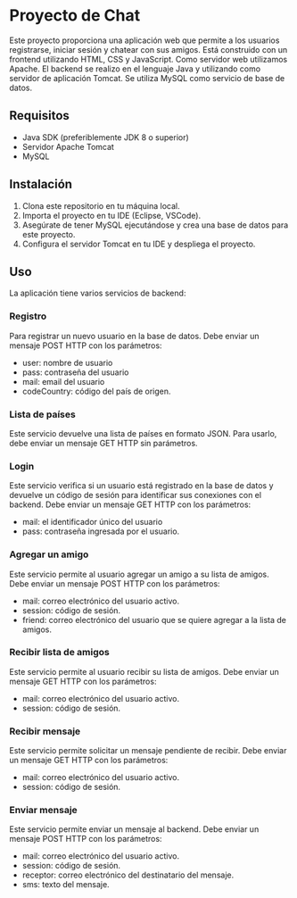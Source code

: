 # Proyecto de Chat

Este proyecto proporciona una aplicación web que permite a los usuarios registrarse, iniciar sesión y chatear con sus amigos. Está construido con un frontend utilizando HTML, CSS y JavaScript. Como servidor web utilizamos Apache. El backend se realizo en el lenguaje Java y utilizando como servidor de aplicación Tomcat. Se utiliza MySQL como servicio de base de datos.

## Requisitos

- Java SDK (preferiblemente JDK 8 o superior)
- Servidor Apache Tomcat
- MySQL

## Instalación

1. Clona este repositorio en tu máquina local.
2. Importa el proyecto en tu IDE (Eclipse, VSCode).
3. Asegúrate de tener MySQL ejecutándose y crea una base de datos para este proyecto.
4. Configura el servidor Tomcat en tu IDE y despliega el proyecto.

## Uso

La aplicación tiene varios servicios de backend:

### Registro

Para registrar un nuevo usuario en la base de datos. Debe enviar un mensaje POST HTTP con los parámetros:

- user: nombre de usuario
- pass: contraseña del usuario
- mail: email del usuario
- codeCountry: código del país de origen.


### Lista de países

Este servicio devuelve una lista de países en formato JSON. Para usarlo, debe enviar un mensaje GET HTTP sin parámetros.


### Login

Este servicio verifica si un usuario está registrado en la base de datos y devuelve un código de sesión para identificar sus conexiones con el backend. Debe enviar un mensaje GET HTTP con los parámetros:

- mail: el identificador único del usuario
- pass: contraseña ingresada por el usuario.


### Agregar un amigo

Este servicio permite al usuario agregar un amigo a su lista de amigos. Debe enviar un mensaje POST HTTP con los parámetros:

- mail: correo electrónico del usuario activo.
- session: código de sesión.
- friend: correo electrónico del usuario que se quiere agregar a la lista de amigos.


### Recibir lista de amigos

Este servicio permite al usuario recibir su lista de amigos. Debe enviar un mensaje GET HTTP con los parámetros:

- mail: correo electrónico del usuario activo.
- session: código de sesión.


### Recibir mensaje

Este servicio permite solicitar un mensaje pendiente de recibir. Debe enviar un mensaje GET HTTP con los parámetros:

- mail: correo electrónico del usuario activo.
- session: código de sesión.


### Enviar mensaje

Este servicio permite enviar un mensaje al backend. Debe enviar un mensaje POST HTTP con los parámetros:

- mail: correo electrónico del usuario activo.
- session: código de sesión.
- receptor: correo electrónico del destinatario del mensaje.
- sms: texto del mensaje.

